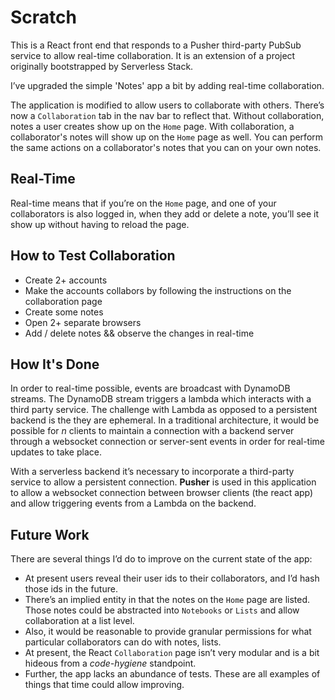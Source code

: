 # Scratch

This is a React front end that responds to a Pusher third-party PubSub service to allow real-time collaboration. It is an extension of a project originally bootstrapped by Serverless Stack.

I’ve upgraded the simple 'Notes' app a bit by adding real-time collaboration.

The application is modified to allow users to collaborate with others. There’s now a `Collaboration` tab in the nav bar to reflect that. Without collaboration, notes a user creates show up on the `Home` page. With collaboration, a collaborator's notes will show up on the `Home` page as well. You can perform the same actions on a collaborator's notes that you can on your own notes.

## Real-Time

Real-time means that if you’re on the `Home` page, and one of your collaborators is also logged in, when they add or delete a note, you’ll see it show up without having to reload the page.

## How to Test Collaboration

- Create 2+ accounts
- Make the accounts collabors by following the instructions on the collaboration page
- Create some notes
- Open 2+ separate browsers
- Add / delete notes && observe the changes in real-time

## How It's Done

In order to real-time possible, events are broadcast with DynamoDB streams. The DynamoDB stream triggers a lambda which interacts with a third party service. The challenge with Lambda as opposed to a persistent backend is the they are ephemeral. In a traditional architecture, it would be possible for *n* clients to maintain a connection with a backend server through a websocket connection or server-sent events in order for real-time updates to take place.

With a serverless backend it’s necessary to incorporate a third-party service to allow a persistent connection. **Pusher** is used in this application to allow a websocket connection between browser clients (the react app) and allow triggering events from a Lambda on the backend.

## Future Work

There are several things I’d do to improve on the current state of the app:
- At present users reveal their user ids to their collaborators, and I’d hash those ids in the future.
- There’s an implied entity in that the notes on the `Home` page are listed. Those notes could be abstracted into `Notebooks` or `Lists` and allow collaboration at a list level.
- Also, it would be reasonable to provide granular permissions for what particular collaborators can do with notes, lists.
- At present, the React `Collaboration` page isn’t very modular and is a bit hideous from a *code-hygiene* standpoint.
- Further, the app lacks an abundance of tests. These are all examples of things that time could allow improving.
